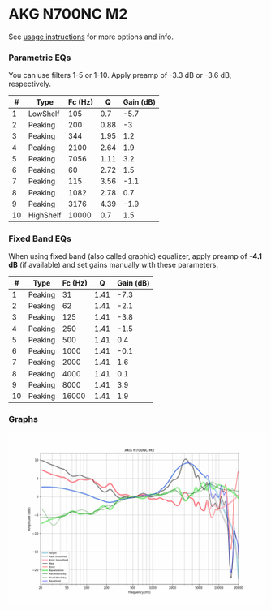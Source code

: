 # AKG N700NC M2
See [usage instructions](https://github.com/jaakkopasanen/AutoEq#usage) for more options and info.

### Parametric EQs
You can use filters 1-5 or 1-10. Apply preamp of -3.3 dB or -3.6 dB, respectively.

|   # | Type      |   Fc (Hz) |    Q |   Gain (dB) |
|-----|-----------|-----------|------|-------------|
|   1 | LowShelf  |       105 | 0.7  |        -5.7 |
|   2 | Peaking   |       200 | 0.88 |        -3   |
|   3 | Peaking   |       344 | 1.95 |         1.2 |
|   4 | Peaking   |      2100 | 2.64 |         1.9 |
|   5 | Peaking   |      7056 | 1.11 |         3.2 |
|   6 | Peaking   |        60 | 2.72 |         1.5 |
|   7 | Peaking   |       115 | 3.56 |        -1.1 |
|   8 | Peaking   |      1082 | 2.78 |         0.7 |
|   9 | Peaking   |      3176 | 4.39 |        -1.9 |
|  10 | HighShelf |     10000 | 0.7  |         1.5 |

### Fixed Band EQs
When using fixed band (also called graphic) equalizer, apply preamp of **-4.1 dB** (if available) and set gains manually with these parameters.

|   # | Type    |   Fc (Hz) |    Q |   Gain (dB) |
|-----|---------|-----------|------|-------------|
|   1 | Peaking |        31 | 1.41 |        -7.3 |
|   2 | Peaking |        62 | 1.41 |        -2.1 |
|   3 | Peaking |       125 | 1.41 |        -3.8 |
|   4 | Peaking |       250 | 1.41 |        -1.5 |
|   5 | Peaking |       500 | 1.41 |         0.4 |
|   6 | Peaking |      1000 | 1.41 |        -0.1 |
|   7 | Peaking |      2000 | 1.41 |         1.6 |
|   8 | Peaking |      4000 | 1.41 |         0.1 |
|   9 | Peaking |      8000 | 1.41 |         3.9 |
|  10 | Peaking |     16000 | 1.41 |         1.9 |

### Graphs
![](./AKG%20N700NC%20M2.png)
